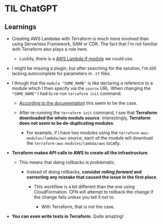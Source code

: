 # TIL ChatGPT

## Learnings

- Creating AWS Lambdas with Terraform is much more involved than using Serverless Framework, SAM or CDK. The fact that I'm not familiar with Terraform also plays a role here.

  - Luckily, there is a [AWS Lambda tf module](https://github.com/terraform-aws-modules/terraform-aws-lambda) we could use.

- I might be missing a plugin, but after searching for the solution, I'm still lacking autocomplete for parameters in `.tf` files.

- I though that the `module "SOME_NAME"` is like declaring a reference to a module which I then specify via the `source` URL. When changing the `"SOME_NAME"` I had to re-run `terraform init` command.

  - [According to the documentation](https://developer.hashicorp.com/terraform/language/modules/syntax) this seem to be the case.

  - After re-running the `terraform init` command, I see that **Terraform downloaded the whole module source**. Interestingly, **Terraform does not seem to be de-duplicating modules**.

    - For example, if I have two modules using the `terraform-aws-modules/lambda/aws` source, each of the module will download the `terraform-aws-modules/lambda/aws` locally.

- **Terraform makes API calls to AWS to create all the infrastructure**.

  - This means that doing rollbacks is problematic.

    - Instead of doing rollbacks, **consider _rolling forward_ and correcting any mistake that caused the issue in the first place**.

      - This workflow is a bit different than the one using CloudFormation. CFN will attempt to rollback the change if the change fails _unless_ you tell it not to.

        - With Terraform, that is not the case.

- **You can even write tests in Terraform**. Quite amazing!

